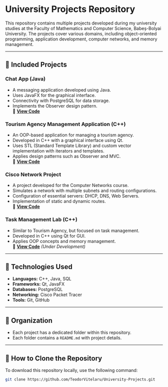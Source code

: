 # University Projects Repository

This repository contains multiple projects developed during my university studies at the Faculty of Mathematics and Computer Science, Babeș-Bolyai University. The projects cover various domains, including object-oriented programming, application development, computer networks, and memory management.

---

## 📌 Included Projects

### **Chat App (Java)**

- A messaging application developed using Java.
- Uses JavaFX for the graphical interface.
- Connectivity with PostgreSQL for data storage.
- Implements the Observer design pattern.  
  🔗 **[View Code](https://github.com/TeodorVitelaru/University-Projects/tree/main/ChatApp)**

### **Tourism Agency Management Application (C++)**

- An OOP-based application for managing a tourism agency.
- Developed in C++ with a graphical interface using Qt.
- Uses STL (Standard Template Library) and custom vector implementation with iterators and templates.
- Applies design patterns such as Observer and MVC.  
  🔗 **[View Code](https://github.com/TeodorVitelaru/University-Projects/tree/main/Tourism%20Agency)**

### **Cisco Network Project**

- A project developed for the Computer Networks course.
- Simulates a network with multiple subnets and routing configurations.
- Configuration of essential servers: DHCP, DNS, Web Servers.
- Implementation of static and dynamic routes.  
  🔗 **[View Code](https://github.com/TeodorVitelaru/University-Projects/tree/main/Cisco%20Project)**

### **Task Management Lab (C++)**

- Similar to Tourism Agency, but focused on task management.
- Developed in C++ using Qt for GUI.
- Applies OOP concepts and memory management.  
  🔗 **[View Code](https://github.com/TeodorVitelaru/University-Projects/tree/main/Task%20Management)** _(Under Development)_

---

## 🚀 Technologies Used

- **Languages:** C++, Java, SQL
- **Frameworks:** Qt, JavaFX
- **Databases:** PostgreSQL
- **Networking:** Cisco Packet Tracer
- **Tools:** Git, GitHub

---

## 📂 Organization

- Each project has a dedicated folder within this repository.
- Each folder contains a `README.md` with project details.

---

## 🔗 How to Clone the Repository

To download this repository locally, use the following command:

```bash
git clone https://github.com/TeodorVitelaru/University-Projects.git
```

